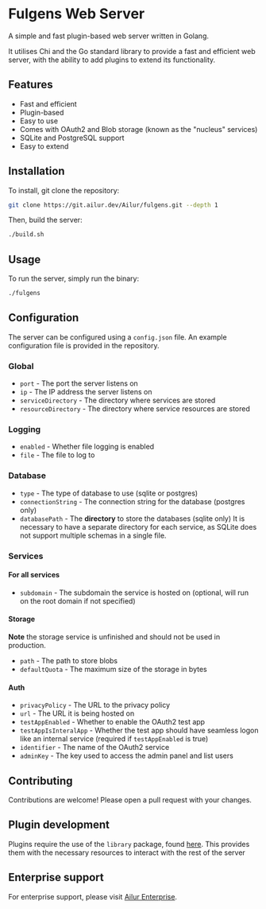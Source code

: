 # Fulgens Web Server
A simple and fast plugin-based web server written in Golang.

It utilises Chi and the Go standard library to provide a fast and efficient web server, with the ability to add plugins to extend its functionality.

## Features
- Fast and efficient
- Plugin-based
- Easy to use
- Comes with OAuth2 and Blob storage (known as the "nucleus" services)
- SQLite and PostgreSQL support
- Easy to extend

## Installation
To install, git clone the repository:
```sh
git clone https://git.ailur.dev/Ailur/fulgens.git --depth 1
```

Then, build the server:
```sh
./build.sh
```

## Usage
To run the server, simply run the binary:
```sh
./fulgens
```

## Configuration
The server can be configured using a `config.json` file. An example configuration file is provided in the repository.
### Global
- `port` - The port the server listens on
- `ip` - The IP address the server listens on
- `serviceDirectory` - The directory where services are stored
- `resourceDirectory` - The directory where service resources are stored
### Logging
- `enabled` - Whether file logging is enabled
- `file` - The file to log to
### Database
- `type` - The type of database to use (sqlite or postgres)
- `connectionString` - The connection string for the database (postgres only)
- `databasePath` - The **directory** to store the databases (sqlite only)
It is necessary to have a separate directory for each service, as SQLite does not support multiple schemas in a single file.
### Services
#### For all services
- `subdomain` - The subdomain the service is hosted on (optional, will run on the root domain if not specified)
#### Storage
**Note** the storage service is unfinished and should not be used in production.
- `path` - The path to store blobs
- `defaultQuota` - The maximum size of the storage in bytes
#### Auth
- `privacyPolicy` - The URL to the privacy policy
- `url` - The URL it is being hosted on
- `testAppEnabled` - Whether to enable the OAuth2 test app
- `testAppIsInteralApp` - Whether the test app should have seamless logon like an internal service (required if `testAppEnabled` is true)
- `identifier` - The name of the OAuth2 service
- `adminKey` - The key used to access the admin panel and list users

## Contributing
Contributions are welcome! Please open a pull request with your changes.

## Plugin development
Plugins require the use of the `library` package, found [here](https://pkg.go.dev/git.ailur.dev/Ailur/fulgens/library).
This provides them with the necessary resources to interact with the rest of the server

## Enterprise support
For enterprise support, please visit [Ailur Enterprise](https://ailur.dev/enterprise).